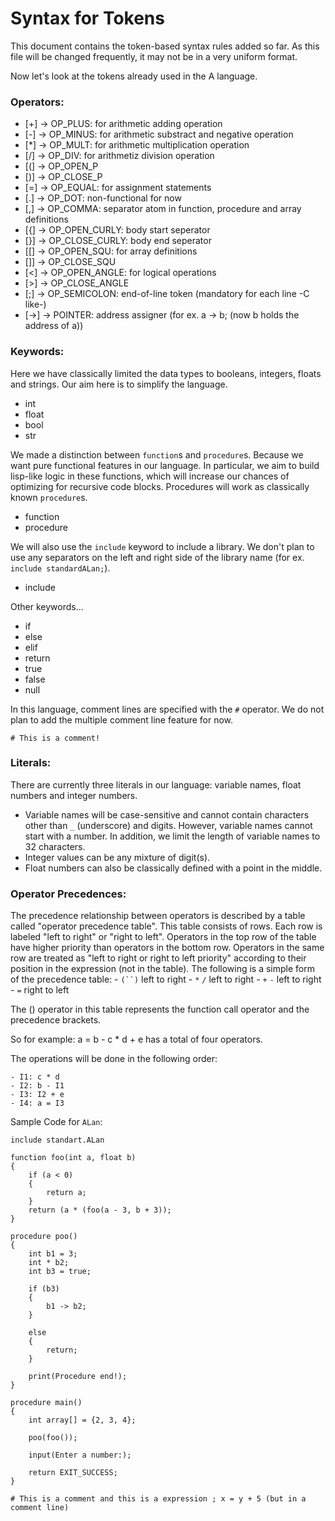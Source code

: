# Syntax for Tokens



This document contains the token-based syntax rules added so far. As this file will be changed frequently, it may not be in a very uniform format. 

Now let's look at the tokens already used in the A language.

### Operators:

* [+] -> OP\_PLUS: for arithmetic adding operation
* [-]  -> OP\_MINUS: for arithmetic substract and negative operation
* [\*] -> OP\_MULT: for arithmetic multiplication operation
* [/] -> OP\_DIV: for arithmetiz division operation
* [(] -> OP\_OPEN\_P
* [)] -> OP\_CLOSE\_P
* [=] -> OP\_EQUAL: for assignment statements
* [.] -> OP\_DOT: non-functional for now
* [,] -> OP\_COMMA: separator atom in function, procedure and array definitions
* [{] -> OP\_OPEN\_CURLY: body start seperator 
* [}] -> OP\_CLOSE\_CURLY: body end seperator
* [[] -> OP\_OPEN\_SQU: for array definitions
* []] -> OP\_CLOSE\_SQU
* [<] -> OP\_OPEN\_ANGLE: for logical operations
* [>] -> OP\_CLOSE\_ANGLE
* [;] -> OP\_SEMICOLON: end-of-line token (mandatory for each line -C like-)
* [->] -> POINTER: address assigner (for ex. a -> b; (now b holds the address of a))



### Keywords:

Here we have classically limited the data types to booleans, integers, floats and strings. Our aim here is to simplify the language. 

* int
* float
* bool
* str 

We made a distinction between `function`s and `procedure`s. Because we want pure functional features in our language. In particular, we aim to build lisp-like logic in these functions, which will increase our chances of optimizing for recursive code blocks. Procedures will work as classically known `procedure`s.

* function
* procedure

We will also use the `include` keyword to include a library. We don't plan to use any separators on the left and right side of the library name (for ex. `include standardALan;`).

* include

Other keywords...

* if 
* else
* elif
* return
* true
* false
* null



In this language, comment lines are specified with the `#` operator. We do not plan to add the multiple comment line feature for now. 



```
# This is a comment!
```



### Literals:

There are currently three literals in our language: variable names, float numbers and integer numbers.



- Variable names will be case-sensitive and cannot contain characters other than `_` (underscore) and digits. However, variable names cannot start with a number. In addition, we limit the length of variable names to 32 characters.
- Integer values can be any mixture of digit(s).
- Float numbers can also be classically defined with a point in the middle.


### Operator Precedences:


The precedence relationship between operators is described by a table called "operator precedence table". This table consists of rows. Each row is labeled "left to right" or "right to left". Operators in the top row of the table have higher priority than operators in the bottom row. Operators in the same row are treated as "left to right or right to left priority" according to their position in the expression (not in the table).  The following is a simple form of the precedence table: 
    - `(``)` left to right 
    - `*` `/` left to right 
    - `+` `-` left to right 
    - `=` right to left 

The () operator in this table represents the function call operator and the precedence brackets. 

So for example: a = b - c * d + e has a total of four operators. 

The operations will be done in the following order: 

    - I1: c * d 
    - I2: b - I1 
    - I3: I2 + e 
    - I4: a = I3


Sample Code for `ALan`:

```ALan
include standart.ALan

function foo(int a, float b)
{
    if (a < 0)
    {
        return a;
    }
    return (a * (foo(a - 3, b + 3));
}

procedure poo()
{
    int b1 = 3;
    int * b2;
    int b3 = true;

    if (b3)
    {
        b1 -> b2;
    }
    
    else
    {
        return;
    }

    print(Procedure end!);
}

procedure main()
{
    int array[] = {2, 3, 4};

    poo(foo());

    input(Enter a number:);
    
    return EXIT_SUCCESS;
}

# This is a comment and this is a expression ; x = y + 5 (but in a comment line)

```

